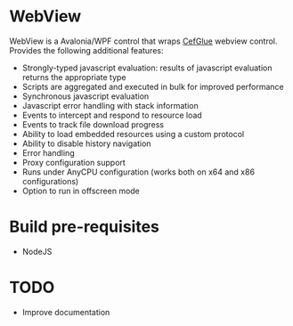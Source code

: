 # WebView

WebView is a Avalonia/WPF control that wraps [CefGlue](https://gitlab.com/joaompneves/cefglue) webview control.
Provides the following additional features:
- Strongly-typed javascript evaluation: results of javascript evaluation returns the appropriate type
- Scripts are aggregated and executed in bulk for improved performance
- Synchronous javascript evaluation
- Javascript error handling with stack information
- Events to intercept and respond to resource load
- Events to track file download progress
- Ability to load embedded resources using a custom protocol
- Ability to disable history navigation
- Error handling
- Proxy configuration support
- Runs under AnyCPU configuration (works both on x64 and x86 configurations)
- Option to run in offscreen mode 

# Build pre-requisites
- NodeJS

# TODO
- Improve documentation
